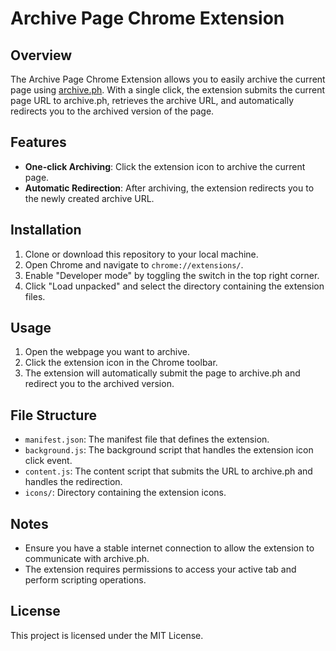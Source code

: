 # Archive Page Chrome Extension

## Overview

The Archive Page Chrome Extension allows you to easily archive the current page using [archive.ph](https://archive.ph/). With a single click, the extension submits the current page URL to archive.ph, retrieves the archive URL, and automatically redirects you to the archived version of the page.

## Features

- **One-click Archiving**: Click the extension icon to archive the current page.
- **Automatic Redirection**: After archiving, the extension redirects you to the newly created archive URL.

## Installation

1. Clone or download this repository to your local machine.
2. Open Chrome and navigate to `chrome://extensions/`.
3. Enable "Developer mode" by toggling the switch in the top right corner.
4. Click "Load unpacked" and select the directory containing the extension files.

## Usage

1. Open the webpage you want to archive.
2. Click the extension icon in the Chrome toolbar.
3. The extension will automatically submit the page to archive.ph and redirect you to the archived version.

## File Structure

- `manifest.json`: The manifest file that defines the extension.
- `background.js`: The background script that handles the extension icon click event.
- `content.js`: The content script that submits the URL to archive.ph and handles the redirection.
- `icons/`: Directory containing the extension icons.

## Notes

- Ensure you have a stable internet connection to allow the extension to communicate with archive.ph.
- The extension requires permissions to access your active tab and perform scripting operations.

## License

This project is licensed under the MIT License.
